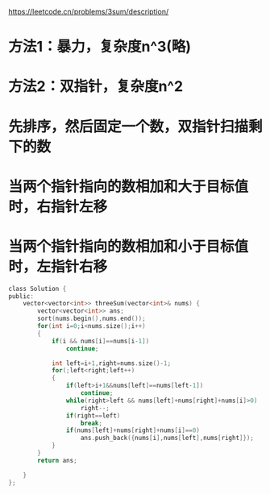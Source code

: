 https://leetcode.cn/problems/3sum/description/

# 方法1：暴力，复杂度n^3(略)

# 方法2：双指针，复杂度n^2
# 先排序，然后固定一个数，双指针扫描剩下的数
# 当两个指针指向的数相加和大于目标值时，右指针左移
# 当两个指针指向的数相加和小于目标值时，左指针右移

```C
class Solution {
public:
    vector<vector<int>> threeSum(vector<int>& nums) {
        vector<vector<int>> ans;
        sort(nums.begin(),nums.end());
        for(int i=0;i<nums.size();i++)
        {
            if(i && nums[i]==nums[i-1])
                continue;

            int left=i+1,right=nums.size()-1;
            for(;left<right;left++)
            {
                if(left>i+1&&nums[left]==nums[left-1])
                    continue;
                while(right>left && nums[left]+nums[right]+nums[i]>0)
                    right--;
                if(right==left)
                    break;
                if(nums[left]+nums[right]+nums[i]==0)
                    ans.push_back({nums[i],nums[left],nums[right]});
            }
        }
        return ans;

    }
};
```